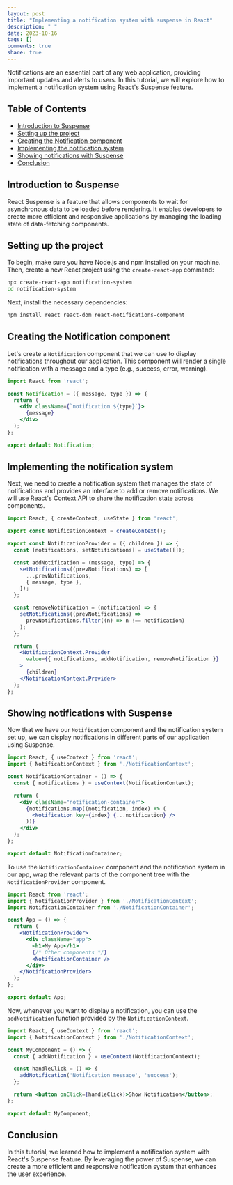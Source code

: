 ```yaml
---
layout: post
title: "Implementing a notification system with suspense in React"
description: " "
date: 2023-10-16
tags: []
comments: true
share: true
---
```


Notifications are an essential part of any web application, providing important updates and alerts to users. In this tutorial, we will explore how to implement a notification system using React's Suspense feature.

## Table of Contents
- [Introduction to Suspense](#introduction-to-suspense)
- [Setting up the project](#setting-up-the-project)
- [Creating the Notification component](#creating-the-notification-component)
- [Implementing the notification system](#implementing-the-notification-system)
- [Showing notifications with Suspense](#showing-notifications-with-suspense)
- [Conclusion](#conclusion)

## Introduction to Suspense

React Suspense is a feature that allows components to wait for asynchronous data to be loaded before rendering. It enables developers to create more efficient and responsive applications by managing the loading state of data-fetching components.

## Setting up the project

To begin, make sure you have Node.js and npm installed on your machine. Then, create a new React project using the `create-react-app` command:

```bash
npx create-react-app notification-system
cd notification-system
```

Next, install the necessary dependencies:
```bash
npm install react react-dom react-notifications-component
```

## Creating the Notification component

Let's create a `Notification` component that we can use to display notifications throughout our application. This component will render a single notification with a message and a type (e.g., success, error, warning).

```jsx
import React from 'react';

const Notification = ({ message, type }) => {
  return (
    <div className={`notification ${type}`}>
      {message}
    </div>
  );
};

export default Notification;
```

## Implementing the notification system

Next, we need to create a notification system that manages the state of notifications and provides an interface to add or remove notifications. We will use React's Context API to share the notification state across components.

```jsx
import React, { createContext, useState } from 'react';

export const NotificationContext = createContext();

export const NotificationProvider = ({ children }) => {
  const [notifications, setNotifications] = useState([]);

  const addNotification = (message, type) => {
    setNotifications((prevNotifications) => [
      ...prevNotifications,
      { message, type },
    ]);
  };

  const removeNotification = (notification) => {
    setNotifications((prevNotifications) =>
      prevNotifications.filter((n) => n !== notification)
    );
  };

  return (
    <NotificationContext.Provider
      value={{ notifications, addNotification, removeNotification }}
    >
      {children}
    </NotificationContext.Provider>
  );
};
```

## Showing notifications with Suspense

Now that we have our `Notification` component and the notification system set up, we can display notifications in different parts of our application using Suspense.

```jsx
import React, { useContext } from 'react';
import { NotificationContext } from './NotificationContext';

const NotificationContainer = () => {
  const { notifications } = useContext(NotificationContext);

  return (
    <div className="notification-container">
      {notifications.map((notification, index) => (
        <Notification key={index} {...notification} />
      ))}
    </div>
  );
};

export default NotificationContainer;
```

To use the `NotificationContainer` component and the notification system in our app, wrap the relevant parts of the component tree with the `NotificationProvider` component.

```jsx
import React from 'react';
import { NotificationProvider } from './NotificationContext';
import NotificationContainer from './NotificationContainer';

const App = () => {
  return (
    <NotificationProvider>
      <div className="app">
        <h1>My App</h1>
        {/* Other components */}
        <NotificationContainer />
      </div>
    </NotificationProvider>
  );
};

export default App;
```

Now, whenever you want to display a notification, you can use the `addNotification` function provided by the `NotificationContext`.

```jsx
import React, { useContext } from 'react';
import { NotificationContext } from './NotificationContext';

const MyComponent = () => {
  const { addNotification } = useContext(NotificationContext);

  const handleClick = () => {
    addNotification('Notification message', 'success');
  };

  return <button onClick={handleClick}>Show Notification</button>;
};

export default MyComponent;
```

## Conclusion

In this tutorial, we learned how to implement a notification system with React's Suspense feature. By leveraging the power of Suspense, we can create a more efficient and responsive notification system that enhances the user experience.